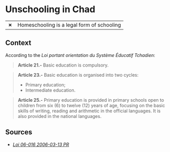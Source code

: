 # Unschooling in Chad
| | |
|-|-|
| __✗__ | Homeschooling is a legal form of schooling |

## Context

According to the _Loi portant orientation du Système Éducatif Tchadien_:

> **Article 21.-** Basic education is compulsory.

> **Article 23.-** Basic education is organised into two cycles:
> * Primary education;
> * Intermediate education.

> **Article 25.-** Primary education is provided in primary schools open to children from six (6) to twelve (12) years of age, focusing on the basic skills of writing, reading and arithmetic in the official languages. It is also provided in the national languages.

## Sources

* [_Loi 06-016 2006-03-13 PR_](https://www.unesco.org/education/edurights/media/docs/a7ed1ee6934cb0c5511bc2897bda92c3b4565583.pdf)
